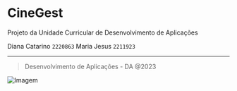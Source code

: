 # CineGest
Projeto da Unidade Curricular de Desenvolvimento de Aplicações

Diana Catarino `2220863`
Maria Jesus `2211923`

---

>Desenvolvimento de Aplicações - DA @2023

![Imagem](https://www.ipleiria.pt/wp-content/themes/ipleiria/img/logo_ipl_header.png)
